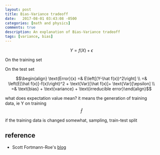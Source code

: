 ```yaml
---
layout: post
title: Bias-Variance tradeoff
date:   2017-08-01 03:43:08 -0500
categories: [math and physics]
comments: true
description: An explanation of Bias-Variance tradeoff
tags: [variance, bias]
---
```



$$ Y = f(X) +\epsilon$$

On the training set 


On the test set

$$\begin{align} \text{Error}(x) =& E\left[(Y-\hat f(x))^2\right] \\
=& \left(E[\hat f(x)]-f(x)\right)^2 + \text{Var}[\hat f(x)]+ \text{Var}[\epsilon] \\ =& \text{bias} + \text{variance} + \text{irreducible error}\end{align}$$

what does expectation value mean?
it means the generation of training data, ie Y on training
$$\hat f$$ 

if the training data is changed somewhat, sampling, train-test split

## reference
* Scott Fortmann-Roe's [blog](http://scott.fortmann-roe.com/docs/BiasVariance.html)


